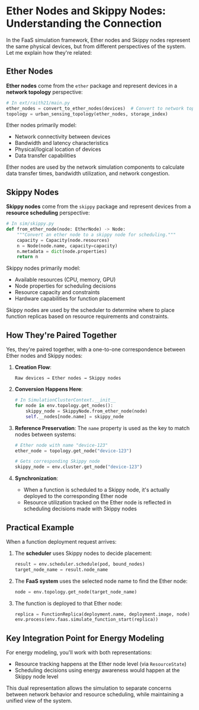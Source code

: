 # Ether Nodes and Skippy Nodes: Understanding the Connection

In the FaaS simulation framework, Ether nodes and Skippy nodes represent the same physical devices, but from different perspectives of the system. Let me explain how they're related:

## Ether Nodes

**Ether nodes** come from the `ether` package and represent devices in a **network topology** perspective:

```python
# In ext/raith21/main.py
ether_nodes = convert_to_ether_nodes(devices)  # Convert to network topology nodes
topology = urban_sensing_topology(ether_nodes, storage_index)
```

Ether nodes primarily model:

- Network connectivity between devices
- Bandwidth and latency characteristics
- Physical/logical location of devices
- Data transfer capabilities

Ether nodes are used by the network simulation components to calculate data transfer times, bandwidth utilization, and network congestion.

## Skippy Nodes

**Skippy nodes** come from the `skippy` package and represent devices from a **resource scheduling** perspective:

```python
# In sim/skippy.py
def from_ether_node(node: EtherNode) -> Node:
    """Convert an ether node to a skippy node for scheduling."""
    capacity = Capacity(node.resources)
    n = Node(node.name, capacity=capacity)
    n.metadata = dict(node.properties)
    return n
```

Skippy nodes primarily model:

- Available resources (CPU, memory, GPU)
- Node properties for scheduling decisions
- Resource capacity and constraints
- Hardware capabilities for function placement

Skippy nodes are used by the scheduler to determine where to place function replicas based on resource requirements and constraints.

## How They're Paired Together

Yes, they're paired together, with a one-to-one correspondence between Ether nodes and Skippy nodes:

1. **Creation Flow**:

   ```
   Raw devices → Ether nodes → Skippy nodes
   ```

2. **Conversion Happens Here**:

   ```python
   # In SimulationClusterContext.__init__
   for node in env.topology.get_nodes():
       skippy_node = SkippyNode.from_ether_node(node)
       self.__nodes[node.name] = skippy_node
   ```

3. **Reference Preservation**:
   The `name` property is used as the key to match nodes between systems:

   ```python
   # Ether node with name "device-123"
   ether_node = topology.get_node("device-123")

   # Gets corresponding Skippy node
   skippy_node = env.cluster.get_node("device-123")
   ```

4. **Synchronization**:
   - When a function is scheduled to a Skippy node, it's actually deployed to the corresponding Ether node
   - Resource utilization tracked on the Ether node is reflected in scheduling decisions made with Skippy nodes

## Practical Example

When a function deployment request arrives:

1. The **scheduler** uses Skippy nodes to decide placement:

   ```python
   result = env.scheduler.schedule(pod, bound_nodes)
   target_node_name = result.node_name
   ```

2. The **FaaS system** uses the selected node name to find the Ether node:

   ```python
   node = env.topology.get_node(target_node_name)
   ```

3. The function is deployed to that Ether node:
   ```python
   replica = FunctionReplica(deployment.name, deployment.image, node)
   env.process(env.faas.simulate_function_start(replica))
   ```

## Key Integration Point for Energy Modeling

For energy modeling, you'll work with both representations:

- Resource tracking happens at the Ether node level (via `ResourceState`)
- Scheduling decisions using energy awareness would happen at the Skippy node level

This dual representation allows the simulation to separate concerns between network behavior and resource scheduling, while maintaining a unified view of the system.
